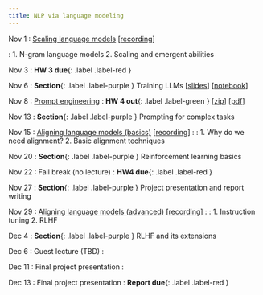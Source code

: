 ```yaml
---
title: NLP via language modeling 
---
```


Nov 1
: [Scaling language models](https://nyu-cs2590.github.io/course-material/fall2023/lecture/lec09/main.pdf) [[recording]()]
 
: 1. N-gram language models 
  2. Scaling and emergent abilities  

Nov 3
: **HW 3 due**{: .label .label-red }

Nov 6
: **Section**{: .label .label-purple } Training LLMs 
  [[slides](https://nyu-cs2590.github.io/course-material/fall2023/section/sec09/sec09.pdf)]
  [[notebook](https://nyu-cs2590.github.io/course-material/fall2023/section/sec09/sec09.ipynb)]

Nov 8 
: [Prompt engineering]() 
  :  **HW 4 out**{: .label .label-green }
   [[zip](https://github.com/nyu-cs2590/fall2023/blob/main/assignments/hw4.zip)]
  [[pdf](https://github.com/nyu-cs2590/fall2023/blob/main/assignments/hw4.pdf)]

Nov 13
: **Section**{: .label .label-purple } Prompting for complex tasks

Nov 15
: [Aligning language models (basics)]() [[recording]()]
  : 
: 1. Why do we need alignment?
  2. Basic alignment techniques

Nov 20
: **Section**{: .label .label-purple } Reinforcement learning basics 

Nov 22
: Fall break (no lecture) 
: **HW4 due**{: .label .label-red }


Nov 27
: **Section**{: .label .label-purple } Project presentation and report writing 

Nov 29
: [Aligning language models (advanced)]() [[recording]()]
  : 
: 1. Instruction tuning
  2. RLHF

Dec 4
: **Section**{: .label .label-purple } RLHF and its extensions 

Dec 6
: Guest lecture (TBD)
  : 

Dec 11
: Final project presentation
  : 

Dec 13
: Final project presentation
  : **Report due**{: .label .label-red }
